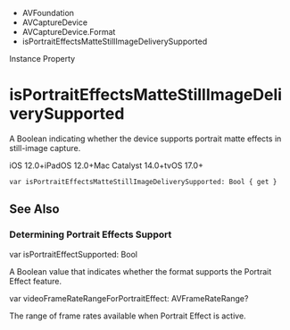 

- AVFoundation
- AVCaptureDevice
- AVCaptureDevice.Format
-  isPortraitEffectsMatteStillImageDeliverySupported 

Instance Property

# isPortraitEffectsMatteStillImageDeliverySupported

A Boolean indicating whether the device supports portrait matte effects in still-image capture.

iOS 12.0+iPadOS 12.0+Mac Catalyst 14.0+tvOS 17.0+

``` source
var isPortraitEffectsMatteStillImageDeliverySupported: Bool { get }
```

## See Also

### Determining Portrait Effects Support

var isPortraitEffectSupported: Bool

A Boolean value that indicates whether the format supports the Portrait Effect feature.

var videoFrameRateRangeForPortraitEffect: AVFrameRateRange?

The range of frame rates available when Portrait Effect is active.

